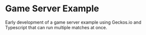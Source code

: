 # Game Server Example

Early development of a game server example using Geckos.io and Typescript that can run multiple matches at once.